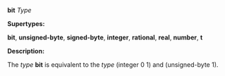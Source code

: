 **bit** *Type* 

**Supertypes:** 

**bit**, **unsigned-byte**, **signed-byte**, **integer**, **rational**, **real**, **number**, **t** 

**Description:** 

The *type* **bit** is equivalent to the *type* (integer 0 1) and (unsigned-byte 1). 

